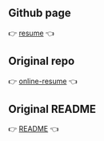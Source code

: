 ## Github page

:point_right: [resume][page] :point_left:

## Original repo

:point_right: [online-resume][Demo] :point_left:

## Original README

:point_right: [README][README] :point_left:

[Page]: https://jorgearal.github.io/resume/
[Demo]: https://github.com/tarrex/online-resume/
[README]: https://github.com/jorgearal/resume/blob/master/_README.md